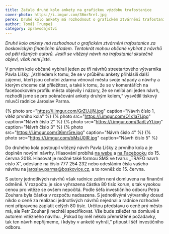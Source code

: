 ```yaml
---
title: Začalo druhé kolo ankety na grafickou výzdobu trafostanice
cover-photo: https://i.imgur.com/36mr5rel.jpg
perex: Druhé kolo ankety má rozhodnout o grafickém ztvárnění trafostanice za boskovickým finančním úřadem. Tentokrát mohou občané vybírat z návrhů od pěti různých autorů.
author: Tomáš Trumpeš
category: zpravodajství
---
```


*Druhé kolo ankety má rozhodnout o grafickém ztvárnění trafostanice za boskovickým finančním úřadem. Tentokrát mohou občané vybírat z návrhů od pěti různých autorů. Jestli se vítězný návrh na trafostanici skutečně objeví, však není jisté.*

V prvním kole občané vybírali jeden ze tří návrhů streetartového výtvarníka Pavla Lišky. „Vzhledem k tomu, že se v průběhu ankety přihlásili další zájemci, kteří jsou ochotni zdarma věnovat městu svoje nápady a návrhy a kterým chceme dát příležitost, a také k tomu, že se v komentářích na facebookovém profilu města objevily i názory, že se nelíbí ani jeden návrh, rozhodli jsme se pro pokračování ankety druhým kolem,“ vysvětlil tiskový mluvčí radnice Jaroslav Parma.

{% photo src="https://i.imgur.com/GrZUJjN.jpg" caption="Návrh číslo 1, vítěz prvního kola" %}
{% photo src="https://i.imgur.com/O1x1a7I.jpg" caption="Návrh číslo 2" %}
{% photo src="https://i.imgur.com/3adLyYI.jpg" caption="Návrh číslo 3" %}
{% photo src="https://i.imgur.com/36mr5re.jpg" caption="Návrh číslo 4" %}
{% photo src="https://i.imgur.com/bMsU0lR.jpg" caption="Návrh číslo 5" %}

Do druhého kola postoupil vítězný návrh Pavla Lišky z prvního kola a je doplněn novými návrhy. Hlasování probíhá [na webu](http://www.mojeanketa.cz/pruzkum/264776482/) a [na Facebooku](https://www.facebook.com/mestoboskovice/posts/1697953603620596) do 15. června 2018. Hlasovat je možné také formou SMS ve tvaru: „TRAFO navrh cislo X“, odeslané na číslo 777 254 232 nebo odesláním čísla vašeho návrhu na <jaroslav.parma@boskovice.cz>, a to rovněž do 15. června.

S autory jednotlivých návrhů však radnice zatím není domluvena na finanční odměně. V rozpočtu je sice vyhrazena částka 80 tisíc korun, s tak vysokou cenou pro vítěze se ovšem nepočítá. Podle šéfa investičního odboru Petra Zouhara byla částka v rozpočtu nadsazena. S jednotlivými výtvarníky dosud nikdo o ceně za realizaci jednotlivých návrhů nejednal a radnice rozhodně není připravena zaplatit celých 80 tisíc. Určitou představu o ceně prý město má, ale Petr Zouhar ji nechtěl specifikovat. Vše bude záležet na domluvě s autorem vítězného návrhu. „Pokud by měl někdo přemrštěné požadavky, tak ten návrh nepřijmeme, i kdyby v anketě vyhrál,“ připustil šéf investičního odboru.